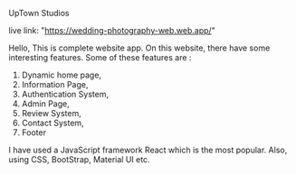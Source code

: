 UpTown Studios

live link: "https://wedding-photography-web.web.app/"

Hello,
This is complete website app. On this website, there have some
interesting features. Some of these features are :
1. Dynamic home page,
2. Information Page,
3. Authentication System, 
4. Admin Page, 
5. Review System,
6. Contact System,
6. Footer

I have used a JavaScript framework React which is the most popular. Also, using CSS,
BootStrap, Material UI etc.